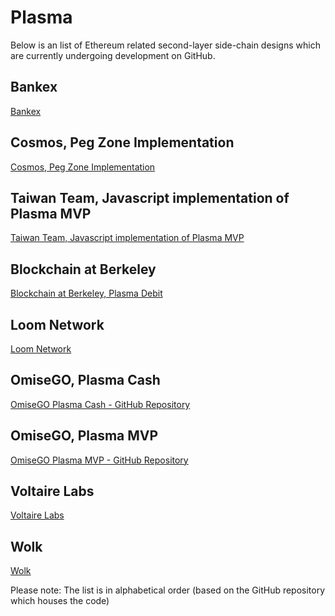 # Plasma
Below is an list of Ethereum related second-layer side-chain designs which are currently undergoing development on GitHub.

## Bankex
[Bankex](https://github.com/BANKEX/PlasmaParentContract)

## Cosmos, Peg Zone Implementation
[Cosmos, Peg Zone Implementation](https://github.com/cosmos/peggy)

## Taiwan Team, Javascript implementation of Plasma MVP
[Taiwan Team, Javascript implementation of Plasma MVP](https://github.com/ethereum-plasma/plasma)

## Blockchain at Berkeley
[Blockchain at Berkeley, Plasma Debit](https://github.com/FourthState)

## Loom Network
[Loom Network](https://github.com/loomnetwork/plasma-erc721)

## OmiseGO, Plasma Cash
[OmiseGO Plasma Cash - GitHub Repository](https://github.com/omisego/plasma-cash)

## OmiseGO, Plasma MVP
[OmiseGO Plasma MVP - GitHub Repository](https://github.com/omisego/plasma-mvp)

## Voltaire Labs
[Voltaire Labs](https://github.com/voltairelabs/plasma)

## Wolk
[Wolk](https://github.com/wolkdb/deepblockchains/tree/master/Plasmacash)

Please note: The list is in alphabetical order (based on the GitHub repository which houses the code)

